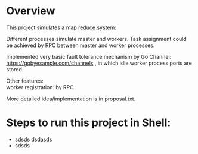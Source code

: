 # Overview

This project simulates a map reduce system:

Different processes simulate master and workers. Task assignment could be achieved by RPC between master and worker processes.

Implemented very basic fault tolerance mechanism by Go Channel: https://gobyexample.com/channels , in which idle worker process ports are stored.

Other features:  
worker registration: by RPC

More detailed idea/implementation is in proposal.txt.

# Steps to run this project in Shell:




* sdsds
dsdasds
* sdsds


